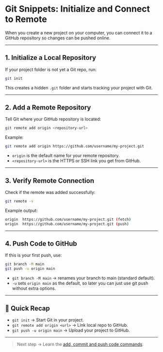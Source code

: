 # Git Snippets: Initialize and Connect to Remote

When you create a new project on your computer, you can connect it to a GitHub repository so changes can be pushed online.

---

## 1. Initialize a Local Repository

If your project folder is not yet a Git repo, run:

  ```bash
  git init
  ```

This creates a hidden `.git` folder and starts tracking your project with Git.

---

## 2. Add a Remote Repository

Tell Git where your GitHub repository is located:

  ```bash
  git remote add origin <repository-url>
  ```

Example:

  ```bash
  git remote add origin https://github.com/username/my-project.git
  ```

- `origin` is the default name for your remote repository.
- `<repository-url>` is the HTTPS or SSH link you get from GitHub.

---

## 3. Verify Remote Connection

Check if the remote was added successfully:

  ```bash
  git remote -v
  ```

Example output:

  ```bash
  origin  https://github.com/username/my-project.git (fetch)
  origin  https://github.com/username/my-project.git (push)
  ```

---

## 4. Push Code to GitHub

If this is your first push, use:

  ```bash
  git branch -M main
  git push -u origin main
  ```

- `git branch -M main` → renames your branch to main (standard default).
- `-u` sets `origin main` as the default, so later you can just use git push without extra options.

---

## 🚀 Quick Recap

- `git init` → Start Git in your project.
- `git remote add origin <url>` → Link local repo to GitHub.
- `git push -u origin main` → Upload your project to GitHub.

---

> Next step → Learn the [add, commit and push code commands](https://github.com/Akshat7garg/GitSnippets/blob/main/snippets/03_stage_commit_push.md).
